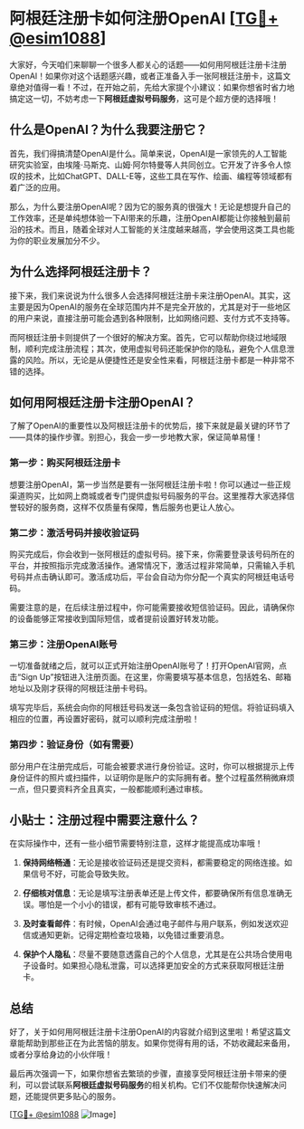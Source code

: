 # 阿根廷注册卡如何注册OpenAI [[TG💪+ @esim1088](https://t.me/s/esim1088)]

大家好，今天咱们来聊聊一个很多人都关心的话题——如何用阿根廷注册卡注册OpenAI！如果你对这个话题感兴趣，或者正准备入手一张阿根廷注册卡，这篇文章绝对值得一看！不过，在开始之前，先给大家提个小建议：如果你想省时省力地搞定这一切，不妨考虑一下**阿根廷虚拟号码服务**，这可是个超方便的选择哦！

## 什么是OpenAI？为什么我要注册它？

首先，我们得搞清楚OpenAI是什么。简单来说，OpenAI是一家领先的人工智能研究实验室，由埃隆·马斯克、山姆·阿尔特曼等人共同创立。它开发了许多令人惊叹的技术，比如ChatGPT、DALL-E等，这些工具在写作、绘画、编程等领域都有着广泛的应用。

那么，为什么要注册OpenAI呢？因为它的服务真的很强大！无论是想提升自己的工作效率，还是单纯想体验一下AI带来的乐趣，注册OpenAI都能让你接触到最前沿的技术。而且，随着全球对人工智能的关注度越来越高，学会使用这类工具也能为你的职业发展加分不少。

## 为什么选择阿根廷注册卡？

接下来，我们来说说为什么很多人会选择阿根廷注册卡来注册OpenAI。其实，这主要是因为OpenAI的服务在全球范围内并不是完全开放的，尤其是对于一些地区的用户来说，直接注册可能会遇到各种限制，比如网络问题、支付方式不支持等。

而阿根廷注册卡则提供了一个很好的解决方案。首先，它可以帮助你绕过地域限制，顺利完成注册流程；其次，使用虚拟号码还能保护你的隐私，避免个人信息泄露的风险。所以，无论是从便捷性还是安全性来看，阿根廷注册卡都是一种非常不错的选择。

## 如何用阿根廷注册卡注册OpenAI？

了解了OpenAI的重要性以及阿根廷注册卡的优势后，接下来就是最关键的环节了——具体的操作步骤。别担心，我会一步一步地教大家，保证简单易懂！

### 第一步：购买阿根廷注册卡

想要注册OpenAI，第一步当然是要有一张阿根廷注册卡啦！你可以通过一些正规渠道购买，比如网上商城或者专门提供虚拟号码服务的平台。这里推荐大家选择信誉较好的服务商，这样不仅质量有保障，售后服务也更让人放心。

### 第二步：激活号码并接收验证码

购买完成后，你会收到一张阿根廷的虚拟号码。接下来，你需要登录该号码所在的平台，并按照指示完成激活操作。通常情况下，激活过程非常简单，只需输入手机号码并点击确认即可。激活成功后，平台会自动为你分配一个真实的阿根廷电话号码。

需要注意的是，在后续注册过程中，你可能需要接收短信验证码。因此，请确保你的设备能够正常接收到国际短信，或者提前设置好转发功能。

### 第三步：注册OpenAI账号

一切准备就绪之后，就可以正式开始注册OpenAI账号了！打开OpenAI官网，点击“Sign Up”按钮进入注册页面。在这里，你需要填写基本信息，包括姓名、邮箱地址以及刚才获得的阿根廷注册卡号码。

填写完毕后，系统会向你的阿根廷号码发送一条包含验证码的短信。将验证码填入相应的位置，再设置好密码，就可以顺利完成注册啦！

### 第四步：验证身份（如有需要）

部分用户在注册完成后，可能会被要求进行身份验证。这时，你可以根据提示上传身份证件的照片或扫描件，以证明你是账户的实际拥有者。整个过程虽然稍微麻烦一点，但只要资料齐全且真实，一般都能顺利通过审核。

## 小贴士：注册过程中需要注意什么？

在实际操作中，还有一些小细节需要特别注意，这样才能提高成功率哦！

1. **保持网络畅通**：无论是接收验证码还是提交资料，都需要稳定的网络连接。如果信号不好，可能会导致失败。
   
2. **仔细核对信息**：无论是填写注册表单还是上传文件，都要确保所有信息准确无误。哪怕是一个小小的错误，都有可能导致审核不通过。

3. **及时查看邮件**：有时候，OpenAI会通过电子邮件与用户联系，例如发送欢迎信或通知更新。记得定期检查垃圾箱，以免错过重要消息。

4. **保护个人隐私**：尽量不要随意透露自己的个人信息，尤其是在公共场合使用电子设备时。如果担心隐私泄露，可以选择更加安全的方式来获取阿根廷注册卡。

## 总结

好了，关于如何用阿根廷注册卡注册OpenAI的内容就介绍到这里啦！希望这篇文章能帮助到那些正在为此苦恼的朋友。如果你觉得有用的话，不妨收藏起来备用，或者分享给身边的小伙伴哦！

最后再次强调一下，如果你想省去繁琐的步骤，直接享受阿根廷注册卡带来的便利，可以尝试联系**阿根廷虚拟号码服务**的相关机构。它们不仅能帮你快速解决问题，还能提供更多贴心的服务。

[[TG💪+ @esim1088](https://t.me/s/esim1088) ![Image](https://i.postimg.cc/4NQfJmqS/Snipaste-2025-05-13-00-14-12.png)]